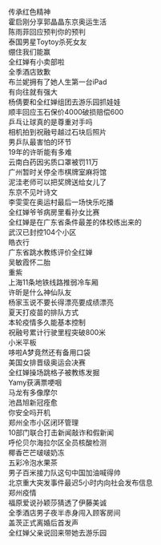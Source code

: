 传承红色精神  
霍启刚分享郭晶晶东京奥运生活  
陈雨菲回应预判你的预判  
泰国男星Toytoy杀死女友  
绷住我们能赢  
全红婵有小卖部啦  
全季酒店致歉  
布兰妮拥有了她人生第一台iPad  
有向往就有强大  
杨倩要和全红婵组团去游乐园抓娃娃  
顺丰回应玉石保价4000破损赔偿600  
乒乓让球真的是尊重对手吗  
相机拍到祝融号越过石块后照片  
男乒队最害怕的环节  
19年的许昕能有多难  
云南白药因劣质口罩被罚11万  
广州暂时关停全市棋牌室麻将馆  
泥洼老师可以把奖牌送给女儿了  
东京不见叶诗文  
李雯雯在奥运村最后一场快乐吃播  
全红婵爷爷病房里看孙女比赛  
全红婵是在广东省条件最差的体校练出来的  
武汉已封控104个小区  
皓衣行  
广东省跳水教练评价全红婵  
吴敏霞怀二胎  
重紫  
上海11条地铁线路推弱冷车厢  
许昕是什么神仙队友  
杨家玉说不要长得漂亮要成绩漂亮  
夏天打疫苗的排队方式  
本轮疫情多久能基本控制  
祝融号累计行驶里程突破800米  
小米平板  
哆啦A梦竟然还有备用口袋  
美国女排晋级奥运会决赛  
全红婵操场跳格子被教练发掘  
Yamy获满票哽咽  
马龙有多像摩尔  
池昌旭新冠痊愈  
你安全吗开机  
郑州全市小区闭环管理  
10部门联合打击新闻敲诈和假新闻  
呼伦贝尔海拉尔区全员核酸检测  
椰香芒芒啵啵奶冻  
五彩冷泡水果茶  
男子百米接力队这句中国加油喊得帅  
北京重大突发事件最迟5小时内向社会发布信息  
郑州疫情  
福原爱说孙颖莎猜透了伊藤美诚  
全季酒店男子夜半赤身闯入顾客房间  
盖茨正式离婚后首发声  
全红婵父亲说回来带她去游乐园  

